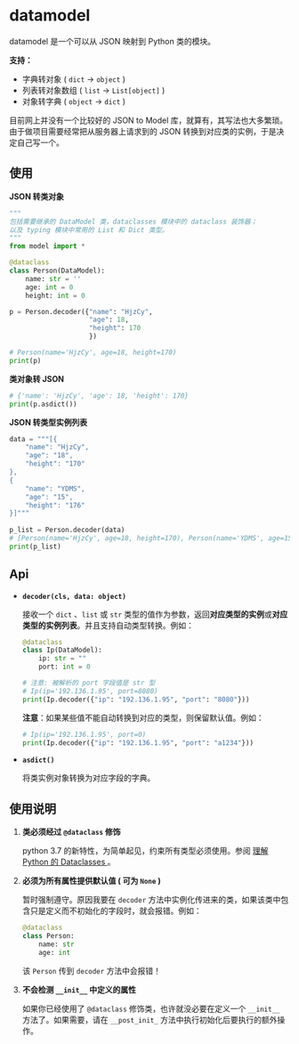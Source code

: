 # datamodel

datamodel 是一个可以从 JSON 映射到 Python 类的模块。

**支持：**

- 字典转对象 ( `dict` → `object` )
- 列表转对象数组 ( `list` → `List[object]` )
- 对象转字典 ( `object` → `dict` )

目前网上并没有一个比较好的 JSON to Model 库，就算有，其写法也大多繁琐。由于做项目需要经常把从服务器上请求到的 JSON  转换到对应类的实例，于是决定自己写一个。

## 使用

**JSON 转类对象**

```python
"""
包括需要继承的 DataModel 类，dataclasses 模块中的 dataclass 装饰器；
以及 typing 模块中常用的 List 和 Dict 类型。
"""
from model import *

@dataclass
class Person(DataModel):
    name: str = ''
    age: int = 0
    height: int = 0

p = Person.decoder({"name": "HjzCy",
                    "age": 18,
                    "height": 170
                    })

# Person(name='HjzCy', age=18, height=170)
print(p)
```

**类对象转 JSON**

```python
# {'name': 'HjzCy', 'age': 18, 'height': 170}
print(p.asdict())
```

**JSON 转类型实例列表**

```python
data = """[{
    "name": "HjzCy",
    "age": "18",
    "height": "170"
},
{
    "name": "YDMS",
    "age": "15",
    "height": "176"
}]"""
    
p_list = Person.decoder(data)
# [Person(name='HjzCy', age=18, height=170), Person(name='YDMS', age=15, height=176)]
print(p_list)
```

## Api

- **`decoder(cls, data: object)`**

  接收一个 `dict` 、`list` 或 `str` 类型的值作为参数，返回**对应类型的实例**或**对应类型的实例列表**。并且支持自动类型转换。例如：

  ```python
  @dataclass
  class Ip(DataModel):
      ip: str = ""
      port: int = 0
  
  # 注意: 被解析的 port 字段值是 str 型
  # Ip(ip='192.136.1.95', port=8080)
  print(Ip.decoder({"ip": "192.136.1.95", "port": "8080"}))
  ```

  **注意**：如果某些值不能自动转换到对应的类型，则保留默认值。例如：

  ```python
  # Ip(ip='192.136.1.95', port=0)
  print(Ip.decoder({"ip": "192.136.1.95", "port": "a1234"}))

- **`asdict()`**

  将类实例对象转换为对应字段的字典。

## 使用说明

1. **类必须经过 `@dataclass` 修饰**

    python 3.7 的新特性，为简单起见，约束所有类型必须使用。参阅 [理解 Python 的 Dataclasses ](https://zhuanlan.zhihu.com/p/59657729)。
    
2. **必须为所有属性提供默认值 ( 可为 `None` )**

    暂时强制遵守。原因我要在 `decoder` 方法中实例化传进来的类，如果该类中包含只是定义而不初始化的字段时，就会报错。例如：
    ```python
    @dataclass
    class Person:
        name: str
        age: int
    ```
    该 `Person` 传到 `decoder` 方法中会报错！

3. **不会检测 `__init__` 中定义的属性**

    如果你已经使用了 `@dataclass` 修饰类，也许就没必要在定义一个 `__init__` 方法了。如果需要，请在 `__post_init_` 方法中执行初始化后要执行的额外操作。
